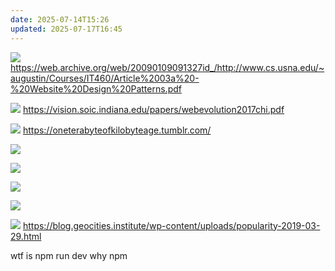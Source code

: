 ```yaml
---
date: 2025-07-14T15:26
updated: 2025-07-17T16:45
---
```

![](IMG-20250717164558430.png)
https://web.archive.org/web/20090109091327id_/http://www.cs.usna.edu/~augustin/Courses/IT460/Article%2003a%20-%20Website%20Design%20Patterns.pdf


![](IMG-20250717164558466.png)
https://vision.soic.indiana.edu/papers/webevolution2017chi.pdf

![](IMG-20250717164558494.png)
https://oneterabyteofkilobyteage.tumblr.com/

![](IMG-20250717164558502.png)

![](IMG-20250717164558509.png)

![](IMG-20250717164558512.png)

![](IMG-20250717164558525.png)

![](IMG-20250717164558528.png)
https://blog.geocities.institute/wp-content/uploads/popularity-2019-03-29.html



wtf is npm run dev
why npm
